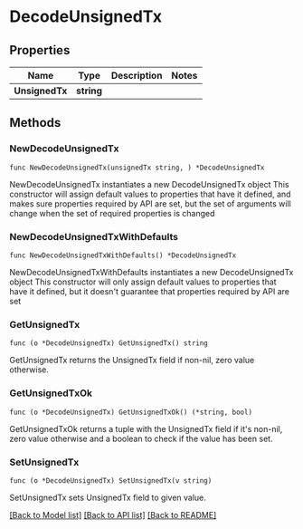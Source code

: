 # DecodeUnsignedTx

## Properties

Name | Type | Description | Notes
------------ | ------------- | ------------- | -------------
**UnsignedTx** | **string** |  | 

## Methods

### NewDecodeUnsignedTx

`func NewDecodeUnsignedTx(unsignedTx string, ) *DecodeUnsignedTx`

NewDecodeUnsignedTx instantiates a new DecodeUnsignedTx object
This constructor will assign default values to properties that have it defined,
and makes sure properties required by API are set, but the set of arguments
will change when the set of required properties is changed

### NewDecodeUnsignedTxWithDefaults

`func NewDecodeUnsignedTxWithDefaults() *DecodeUnsignedTx`

NewDecodeUnsignedTxWithDefaults instantiates a new DecodeUnsignedTx object
This constructor will only assign default values to properties that have it defined,
but it doesn't guarantee that properties required by API are set

### GetUnsignedTx

`func (o *DecodeUnsignedTx) GetUnsignedTx() string`

GetUnsignedTx returns the UnsignedTx field if non-nil, zero value otherwise.

### GetUnsignedTxOk

`func (o *DecodeUnsignedTx) GetUnsignedTxOk() (*string, bool)`

GetUnsignedTxOk returns a tuple with the UnsignedTx field if it's non-nil, zero value otherwise
and a boolean to check if the value has been set.

### SetUnsignedTx

`func (o *DecodeUnsignedTx) SetUnsignedTx(v string)`

SetUnsignedTx sets UnsignedTx field to given value.



[[Back to Model list]](../README.md#documentation-for-models) [[Back to API list]](../README.md#documentation-for-api-endpoints) [[Back to README]](../README.md)


